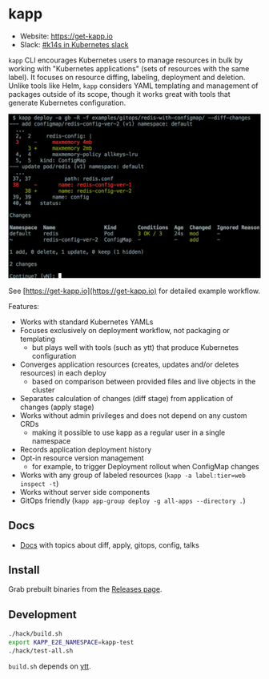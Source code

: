 # kapp

- Website: https://get-kapp.io
- Slack: [#k14s in Kubernetes slack](https://slack.kubernetes.io)

`kapp` CLI encourages Kubernetes users to manage resources in bulk by working with "Kubernetes applications" (sets of resources with the same label). It focuses on resource diffing, labeling, deployment and deletion. Unlike tools like Helm, `kapp` considers YAML templating and management of packages outside of its scope, though it works great with tools that generate Kubernetes configuration.

![](docs/kapp-deploy-screenshot.png)

See [https://get-kapp.io](https://get-kapp.io) for detailed example workflow.

Features:

- Works with standard Kubernetes YAMLs
- Focuses exclusively on deployment workflow, not packaging or templating
  - but plays well with tools (such as ytt) that produce Kubernetes configuration
- Converges application resources (creates, updates and/or deletes resources) in each deploy
  - based on comparison between provided files and live objects in the cluster
- Separates calculation of changes (diff stage) from application of changes (apply stage)
- Works without admin privileges and does not depend on any custom CRDs
  - making it possible to use kapp as a regular user in a single namespace
- Records application deployment history
- Opt-in resource version management
  - for example, to trigger Deployment rollout when ConfigMap changes
- Works with any group of labeled resources (`kapp -a label:tier=web inspect -t`)
- Works without server side components
- GitOps friendly (`kapp app-group deploy -g all-apps --directory .`)

## Docs

- [Docs](docs/README.md) with topics about diff, apply, gitops, config, talks

## Install

Grab prebuilt binaries from the [Releases page](https://github.com/k14s/kapp/releases).

## Development

```bash
./hack/build.sh
export KAPP_E2E_NAMESPACE=kapp-test
./hack/test-all.sh
```

`build.sh` depends on [ytt](https://github.com/k14s/ytt).
